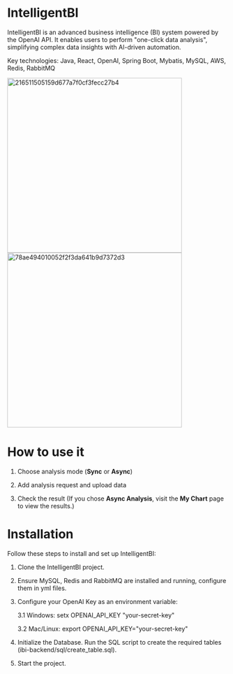 # IntelligentBI

IntelligentBI is an advanced business intelligence (BI) system powered by the OpenAI API. It enables users to perform "one-click data analysis", simplifying complex data insights with AI-driven automation.

Key technologies: Java, React, OpenAI, Spring Boot, Mybatis, MySQL, AWS, Redis, RabbitMQ

<img width="400" alt="216511505159d677a7f0cf3fecc27b4" src="https://github.com/user-attachments/assets/a18c877d-7b07-4bb2-bb68-eee1cf36702b" />

<img width="400" alt="78ae494010052f2f3da641b9d7372d3" src="https://github.com/user-attachments/assets/2eca0f98-1407-44f4-be49-9b20bdc6da71" />

# How to use it
1. Choose analysis mode (**Sync** or **Async**)

2. Add analysis request and upload data

3. Check the result (If you chose **Async Analysis**, visit the **My Chart** page to view the results.)


# Installation
Follow these steps to install and set up IntelligentBI:

1. Clone the IntelligentBI project.

2. Ensure MySQL, Redis and RabbitMQ are installed and running, configure them in yml files.

3. Configure your OpenAI Key as an environment variable:

    3.1 Windows: setx OPENAI_API_KEY "your-secret-key"

    3.2 Mac/Linux: export OPENAI_API_KEY="your-secret-key"

4. Initialize the Database. Run the SQL script to create the required tables (ibi-backend/sql/create_table.sql).

5. Start the project.
